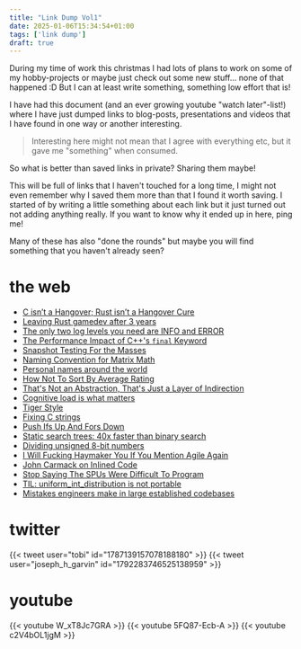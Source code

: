 ```yaml
---
title: "Link Dump Vol1"
date: 2025-01-06T15:34:54+01:00
tags: ['link dump']
draft: true
---
```


During my time of work this christmas I had lots of plans to work on some of my hobby-projects or maybe just check out some new stuff... none of that happened :D But I can at least write something, something low effort that is!

I have had this document (and an ever growing youtube "watch later"-list!) where I have just dumped links to blog-posts, presentations and videos that I have found in one way or another interesting. 

> Interesting here might not mean that I agree with everything etc, but it gave me "something" when consumed. 

So what is better than saved links in private? Sharing them maybe!

This will be full of links that I haven't touched for a long time, I might not even remember why I saved them more than that I found it worth saving. I started of by writing a little something about each link but it just turned out not adding anything really. If you want to know why it ended up in here, ping me!

Many of these has also "done the rounds" but maybe you will find something that you haven't already seen?

# the web

* [C isn’t a Hangover; Rust isn’t a Hangover Cure](https://medium.com/@john_25313/c-isnt-a-hangover-rust-isn-t-a-hangover-cure-580c9b35b5ce)
* [Leaving Rust gamedev after 3 years](https://loglog.games/blog/leaving-rust-gamedev/)
* [The only two log levels you need are INFO and ERROR](https://ntietz.com/blog/the-only-two-log-levels-you-need-are-info-and-error/)
* [The Performance Impact of C++'s `final` Keyword](https://16bpp.net/blog/post/the-performance-impact-of-cpp-final-keyword/)
* [Snapshot Testing For the Masses](https://tigerbeetle.com/blog/2024-05-14-snapshot-testing-for-the-masses)
* [Naming Convention for Matrix Math](https://www.sebastiansylvan.com/post/matrix_naming_convention/)
* [Personal names around the world](https://www.w3.org/International/questions/qa-personal-names.en?changelang=en)
* [How Not To Sort By Average Rating](https://www.evanmiller.org/how-not-to-sort-by-average-rating.html)
* [That's Not an Abstraction, That's Just a Layer of Indirection](https://fhur.me/posts/2024/thats-not-an-abstraction)
* [Cognitive load is what matters](https://minds.md/zakirullin/cognitive)
* [Tiger Style](https://github.com/tigerbeetle/tigerbeetle/blob/main/docs/TIGER_STYLE.md)
* [Fixing C strings](https://thasso.xyz/2024/12/16/fixing-c-strings.html)
* [Push Ifs Up And Fors Down](https://matklad.github.io/2023/11/15/push-ifs-up-and-fors-down.html)
* [Static search trees: 40x faster than binary search](https://curiouscoding.nl/posts/static-search-tree/)
* [Dividing unsigned 8-bit numbers](http://0x80.pl/notesen/2024-12-21-uint8-division.html)
* [I Will Fucking Haymaker You If You Mention Agile Again](https://ludic.mataroa.blog/blog/i-will-fucking-haymaker-you-if-you-mention-agile-again/)
* [John Carmack on Inlined Code](http://number-none.com/blow/blog/programming/2014/09/26/carmack-on-inlined-code.html)
* [Stop Saying The SPUs Were Difficult To Program](https://maisonikkoku.com/2024/12/07/stop-saying-the-spus-were-difficult-to-program/)
* [TIL: uniform_int_distribution is not portable](https://old.reddit.com/r/cpp/comments/7i21sn/til_uniform_int_distribution_is_not_portable/)
* [Mistakes engineers make in large established codebases](https://www.seangoedecke.com/large-established-codebases/)


# twitter

{{< tweet user="tobi" id="1787139157078188180" >}}
{{< tweet user="joseph_h_garvin" id="1792283746525138959" >}}

# youtube

{{< youtube W_xT8Jc7GRA >}}
{{< youtube 5FQ87-Ecb-A >}}
{{< youtube c2V4bOL1jgM >}}

